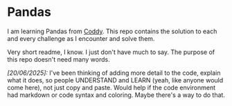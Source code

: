 # Pandas

I am learning Pandas from [Coddy](coddy.tech). This repo contains the solution to each and every challenge as I encounter and solve them.

Very short readme, I know. I just don't have much to say. The purpose of this repo doesn't need many words.

*[20/06/2025]:* I've been thinking of adding more detail to the code, explain what it does, so people UNDERSTAND and LEARN (yeah, like anyone would come here), not just copy and paste. Would help if the code environment had markdown or code syntax and coloring. Maybe there's a way to do that.
